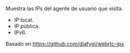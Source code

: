 Muestra las IPs del agente de usuario que visita.

* IP local.
* IP pública.
* IPv6.

Basado en https://github.com/diafygi/webrtc-ips
